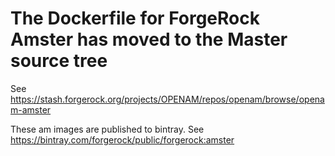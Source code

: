 # The Dockerfile for ForgeRock Amster has moved to the Master source tree

See https://stash.forgerock.org/projects/OPENAM/repos/openam/browse/openam-amster


These am images are published to bintray. See https://bintray.com/forgerock/public/forgerock:amster
